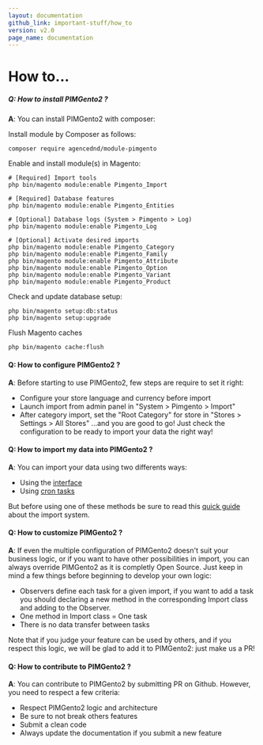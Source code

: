 ```yaml
---
layout: documentation
github_link: important-stuff/how_to
version: v2.0
page_name: documentation
---
```


How to...
========
##### Q: How to install PIMGento2 ?
**A**: You can install PIMGento2 with composer:

Install module by Composer as follows:

```shell
composer require agencednd/module-pimgento
```

Enable and install module(s) in Magento:

```shell
# [Required] Import tools
php bin/magento module:enable Pimgento_Import

# [Required] Database features
php bin/magento module:enable Pimgento_Entities

# [Optional] Database logs (System > Pimgento > Log)
php bin/magento module:enable Pimgento_Log

# [Optional] Activate desired imports
php bin/magento module:enable Pimgento_Category
php bin/magento module:enable Pimgento_Family
php bin/magento module:enable Pimgento_Attribute
php bin/magento module:enable Pimgento_Option
php bin/magento module:enable Pimgento_Variant
php bin/magento module:enable Pimgento_Product
```

Check and update database setup:
```shell
php bin/magento setup:db:status
php bin/magento setup:upgrade
```

Flush Magento caches
```shell
php bin/magento cache:flush
```

#### Q: How to configure PIMGento2 ?
**A**: Before starting to use PIMGento2, few steps are require to set it right:
* Configure your store language and currency before import
* Launch import from admin panel in "System > Pimgento > Import"
* After category import, set the "Root Category" for store in "Stores > Settings > All Stores"
...and you are good to go! Just check the configuration to be ready to import your data the right way!

#### Q: How to import my data into PIMGento2 ?
**A**: You can import your data using two differents ways:
* Using the [interface](../functionnalities/pimgento_interface.md)
* Using [cron tasks](../functionnalities/pimgento_cron.md)

But before using one of these methods be sure to read this [quick guide](../functionnalities/pimgento_import.md) about the import system.

#### Q: How to customize PIMGento2 ?
**A**: If even the multiple configuration of PIMGento2 doesn't suit your business logic, or if you want to have other possibilities in import, you can always override PIMGento2 as it is completly Open Source. Just keep in mind a few things before beginning to develop your own logic:
* Observers define each task for a given import, if you want to add a task you should declaring a new method in the corresponding Import class and adding to the Observer.
* One method in Import class = One task
* There is no data transfer between tasks

Note that if you judge your feature can be used by others, and if you respect this logic, we will be glad to add it to PIMGento2: just make us a PR!

#### Q: How to contribute to PIMGento2 ?
**A**: You can contribute to PIMGento2 by submitting PR on Github. However, you need to respect a few criteria:
* Respect PIMGento2 logic and architecture
* Be sure to not break others features
* Submit a clean code
* Always update the documentation if you submit a new feature
